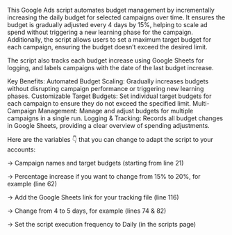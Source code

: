 This Google Ads script automates budget management by incrementally increasing the daily budget for selected campaigns over time. It ensures the budget is gradually adjusted every 4 days by 15%, helping to scale ad spend without triggering a new learning phase for the campaign. Additionally, the script allows users to set a maximum target budget for each campaign, ensuring the budget doesn’t exceed the desired limit.

The script also tracks each budget increase using Google Sheets for logging, and labels campaigns with the date of the last budget increase.

Key Benefits:
Automated Budget Scaling: Gradually increases budgets without disrupting campaign performance or triggering new learning phases.
Customizable Target Budgets: Set individual target budgets for each campaign to ensure they do not exceed the specified limit.
Multi-Campaign Management: Manage and adjust budgets for multiple campaigns in a single run.
Logging & Tracking: Records all budget changes in Google Sheets, providing a clear overview of spending adjustments.


Here are the variables 👇 that you can change to adapt the script to your accounts:

→ Campaign names and target budgets (starting from line 21)

→ Percentage increase if you want to change from 15% to 20%, for example (line 62)

→ Add the Google Sheets link for your tracking file (line 116)

→ Change from 4 to 5 days, for example (lines 74 & 82)

→ Set the script execution frequency to Daily (in the scripts page)
